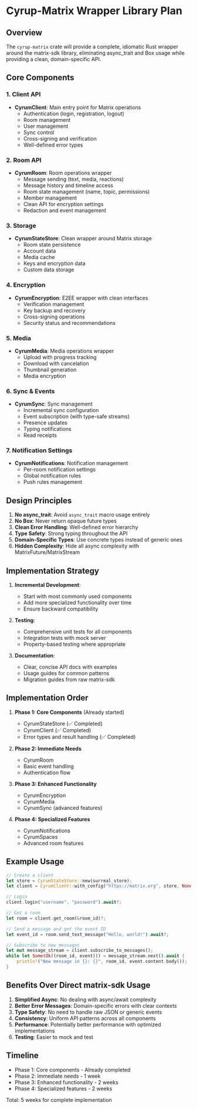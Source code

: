 # Cyrup-Matrix Wrapper Library Plan

## Overview

The `cyrup-matrix` crate will provide a complete, idiomatic Rust wrapper around the matrix-sdk library, eliminating async_trait and Box<dyn Future> usage while providing a clean, domain-specific API.

## Core Components

### 1. Client API

- **CyrumClient**: Main entry point for Matrix operations
  - Authentication (login, registration, logout)
  - Room management
  - User management
  - Sync control
  - Cross-signing and verification
  - Well-defined error types

### 2. Room API

- **CyrumRoom**: Room operations wrapper
  - Message sending (text, media, reactions)
  - Message history and timeline access
  - Room state management (name, topic, permissions)
  - Member management
  - Clean API for encryption settings
  - Redaction and event management

### 3. Storage

- **CyrumStateStore**: Clean wrapper around Matrix storage
  - Room state persistence
  - Account data
  - Media cache
  - Keys and encryption data
  - Custom data storage

### 4. Encryption

- **CyrumEncryption**: E2EE wrapper with clean interfaces
  - Verification management
  - Key backup and recovery
  - Cross-signing operations
  - Security status and recommendations

### 5. Media

- **CyrumMedia**: Media operations wrapper
  - Upload with progress tracking
  - Download with cancelation
  - Thumbnail generation
  - Media encryption

### 6. Sync & Events

- **CyrumSync**: Sync management
  - Incremental sync configuration
  - Event subscription (with type-safe streams)
  - Presence updates
  - Typing notifications
  - Read receipts

### 7. Notification Settings

- **CyrumNotifications**: Notification management
  - Per-room notification settings
  - Global notification rules
  - Push rules management

## Design Principles

1. **No async_trait**: Avoid `async_trait` macro usage entirely
2. **No Box<dyn Future>**: Never return opaque future types
3. **Clean Error Handling**: Well-defined error hierarchy
4. **Type Safety**: Strong typing throughout the API
5. **Domain-Specific Types**: Use concrete types instead of generic ones
6. **Hidden Complexity**: Hide all async complexity with MatrixFuture/MatrixStream

## Implementation Strategy

1. **Incremental Development**:
   - Start with most commonly used components
   - Add more specialized functionality over time
   - Ensure backward compatibility

2. **Testing**:
   - Comprehensive unit tests for all components
   - Integration tests with mock server
   - Property-based testing where appropriate

3. **Documentation**:
   - Clear, concise API docs with examples
   - Usage guides for common patterns
   - Migration guides from raw matrix-sdk

## Implementation Order

1. **Phase 1: Core Components** (Already started)
   - CyrumStateStore (✅ Completed)
   - CyrumClient (✅ Completed)
   - Error types and result handling (✅ Completed)

2. **Phase 2: Immediate Needs**
   - CyrumRoom
   - Basic event handling
   - Authentication flow

3. **Phase 3: Enhanced Functionality**
   - CyrumEncryption
   - CyrumMedia
   - CyrumSync (advanced features)

4. **Phase 4: Specialized Features**
   - CyrumNotifications
   - CyrumSpaces
   - Advanced room features

## Example Usage

```rust
// Create a client
let store = CyrumStateStore::new(surreal_store);
let client = CyrumClient::with_config("https://matrix.org", store, None, None)?;

// Login
client.login("username", "password").await?;

// Get a room
let room = client.get_room(&room_id)?;

// Send a message and get the event ID
let event_id = room.send_text_message("Hello, world!").await?;

// Subscribe to new messages
let mut message_stream = client.subscribe_to_messages();
while let Some(Ok((room_id, event))) = message_stream.next().await {
    println!("New message in {}: {}", room_id, event.content.body());
}
```

## Benefits Over Direct matrix-sdk Usage

1. **Simplified Async**: No dealing with async/await complexity
2. **Better Error Messages**: Domain-specific errors with clear contexts
3. **Type Safety**: No need to handle raw JSON or generic events
4. **Consistency**: Uniform API patterns across all components
5. **Performance**: Potentially better performance with optimized implementations
6. **Testing**: Easier to mock and test

## Timeline

- Phase 1: Core components - Already completed
- Phase 2: Immediate needs - 1 week
- Phase 3: Enhanced functionality - 2 weeks
- Phase 4: Specialized features - 2 weeks

Total: 5 weeks for complete implementation